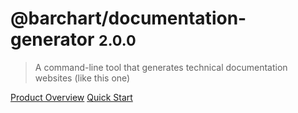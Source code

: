 # @barchart/documentation-generator <small>2.0.0</small>

> A command-line tool that generates technical documentation websites (like this one)

[Product Overview](/content/product_overview)
[Quick Start](/content/quick_start)